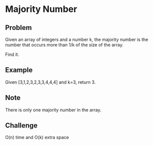 Majority Number
===


Problem
-------

Given an array of integers and a number k, the majority number is the number that occurs more than 1/k of the size of the array.

Find it.

Example
-------

Given [3,1,2,3,2,3,3,4,4,4] and k=3, return 3.

Note
----

There is only one majority number in the array.

Challenge
---------

O(n) time and O(k) extra space




